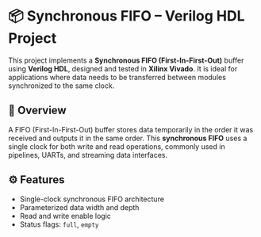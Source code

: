 # 📦 Synchronous FIFO – Verilog HDL Project
This project implements a **Synchronous FIFO (First-In-First-Out)** buffer using **Verilog HDL**, designed and tested in **Xilinx Vivado**. It is ideal for applications where data needs to be transferred between modules synchronized to the same clock.

## 🧠 Overview
A FIFO (First-In-First-Out) buffer stores data temporarily in the order it was received and outputs it in the same order. This **synchronous FIFO** uses a single clock for both write and read operations, commonly used in pipelines, UARTs, and streaming data interfaces.

## ⚙️ Features
- Single-clock synchronous FIFO architecture  
- Parameterized data width and depth  
- Read and write enable logic  
- Status flags: `full`, `empty`



